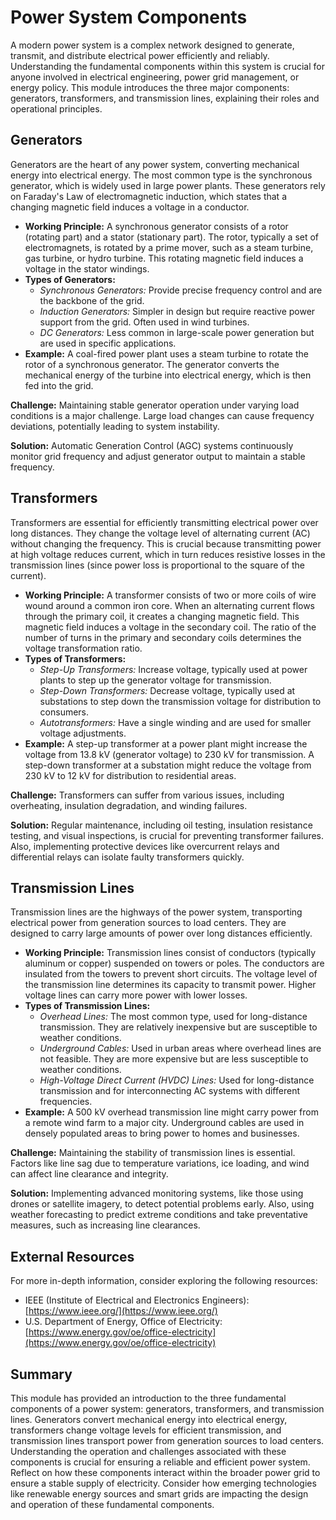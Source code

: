 # Power System Components

A modern power system is a complex network designed to generate, transmit, and distribute electrical power efficiently and reliably. Understanding the fundamental components within this system is crucial for anyone involved in electrical engineering, power grid management, or energy policy. This module introduces the three major components: generators, transformers, and transmission lines, explaining their roles and operational principles.

## Generators

Generators are the heart of any power system, converting mechanical energy into electrical energy. The most common type is the synchronous generator, which is widely used in large power plants. These generators rely on Faraday's Law of electromagnetic induction, which states that a changing magnetic field induces a voltage in a conductor.

*   **Working Principle:** A synchronous generator consists of a rotor (rotating part) and a stator (stationary part). The rotor, typically a set of electromagnets, is rotated by a prime mover, such as a steam turbine, gas turbine, or hydro turbine. This rotating magnetic field induces a voltage in the stator windings.
*   **Types of Generators:**
    *   *Synchronous Generators:* Provide precise frequency control and are the backbone of the grid.
    *   *Induction Generators:* Simpler in design but require reactive power support from the grid. Often used in wind turbines.
    *   *DC Generators:* Less common in large-scale power generation but are used in specific applications.
*   **Example:** A coal-fired power plant uses a steam turbine to rotate the rotor of a synchronous generator. The generator converts the mechanical energy of the turbine into electrical energy, which is then fed into the grid.

**Challenge:** Maintaining stable generator operation under varying load conditions is a major challenge. Large load changes can cause frequency deviations, potentially leading to system instability.

**Solution:** Automatic Generation Control (AGC) systems continuously monitor grid frequency and adjust generator output to maintain a stable frequency.

## Transformers

Transformers are essential for efficiently transmitting electrical power over long distances. They change the voltage level of alternating current (AC) without changing the frequency. This is crucial because transmitting power at high voltage reduces current, which in turn reduces resistive losses in the transmission lines (since power loss is proportional to the square of the current).

*   **Working Principle:** A transformer consists of two or more coils of wire wound around a common iron core. When an alternating current flows through the primary coil, it creates a changing magnetic field. This magnetic field induces a voltage in the secondary coil. The ratio of the number of turns in the primary and secondary coils determines the voltage transformation ratio.
*   **Types of Transformers:**
    *   *Step-Up Transformers:* Increase voltage, typically used at power plants to step up the generator voltage for transmission.
    *   *Step-Down Transformers:* Decrease voltage, typically used at substations to step down the transmission voltage for distribution to consumers.
    *   *Autotransformers:* Have a single winding and are used for smaller voltage adjustments.
*   **Example:** A step-up transformer at a power plant might increase the voltage from 13.8 kV (generator voltage) to 230 kV for transmission. A step-down transformer at a substation might reduce the voltage from 230 kV to 12 kV for distribution to residential areas.

**Challenge:** Transformers can suffer from various issues, including overheating, insulation degradation, and winding failures.

**Solution:** Regular maintenance, including oil testing, insulation resistance testing, and visual inspections, is crucial for preventing transformer failures. Also, implementing protective devices like overcurrent relays and differential relays can isolate faulty transformers quickly.

## Transmission Lines

Transmission lines are the highways of the power system, transporting electrical power from generation sources to load centers. They are designed to carry large amounts of power over long distances efficiently.

*   **Working Principle:** Transmission lines consist of conductors (typically aluminum or copper) suspended on towers or poles. The conductors are insulated from the towers to prevent short circuits. The voltage level of the transmission line determines its capacity to transmit power. Higher voltage lines can carry more power with lower losses.
*   **Types of Transmission Lines:**
    *   *Overhead Lines:* The most common type, used for long-distance transmission. They are relatively inexpensive but are susceptible to weather conditions.
    *   *Underground Cables:* Used in urban areas where overhead lines are not feasible. They are more expensive but are less susceptible to weather conditions.
    *   *High-Voltage Direct Current (HVDC) Lines:* Used for long-distance transmission and for interconnecting AC systems with different frequencies.
*   **Example:** A 500 kV overhead transmission line might carry power from a remote wind farm to a major city. Underground cables are used in densely populated areas to bring power to homes and businesses.

**Challenge:** Maintaining the stability of transmission lines is essential.  Factors like line sag due to temperature variations, ice loading, and wind can affect line clearance and integrity.

**Solution:** Implementing advanced monitoring systems, like those using drones or satellite imagery, to detect potential problems early. Also, using weather forecasting to predict extreme conditions and take preventative measures, such as increasing line clearances.

## External Resources

For more in-depth information, consider exploring the following resources:

*   IEEE (Institute of Electrical and Electronics Engineers): [https://www.ieee.org/](https://www.ieee.org/)
*   U.S. Department of Energy, Office of Electricity: [https://www.energy.gov/oe/office-electricity](https://www.energy.gov/oe/office-electricity)

## Summary

This module has provided an introduction to the three fundamental components of a power system: generators, transformers, and transmission lines. Generators convert mechanical energy into electrical energy, transformers change voltage levels for efficient transmission, and transmission lines transport power from generation sources to load centers. Understanding the operation and challenges associated with these components is crucial for ensuring a reliable and efficient power system. Reflect on how these components interact within the broader power grid to ensure a stable supply of electricity. Consider how emerging technologies like renewable energy sources and smart grids are impacting the design and operation of these fundamental components.